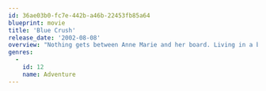 ```yaml
---
id: 36ae03b0-fc7e-442b-a46b-22453fb85a64
blueprint: movie
title: 'Blue Crush'
release_date: '2002-08-08'
overview: "Nothing gets between Anne Marie and her board. Living in a beach shack with three roommates, she is up before dawn every morning to conquer the waves and count the days until the Pipe Masters competition. Having transplanted herself to Hawaii with no one's blessing but her own, Anne Marie finds all she needs in the adrenaline-charged surf scene - until pro quarterback Matt Tollman comes along..."
genres:
  -
    id: 12
    name: Adventure
---
```


